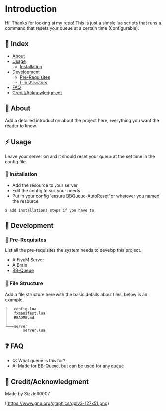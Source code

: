 # Introduction
Hi! Thanks for looking at my repo! This is just a simple lua scripts that runs a command that resets your queue at a certain time (Configurable). 
## :ledger: Index

- [About](#beginner-about)
- [Usage](#zap-usage)
  - [Installation](#electric_plug-installation)
- [Development](#wrench-development)
  - [Pre-Requisites](#notebook-pre-requisites)
  - [File Structure](#file_folder-file-structure) 
- [FAQ](#question-faq)
- [Credit/Acknowledgment](#star2-creditacknowledgment)

##  :beginner: About
Add a detailed introduction about the project here, everything you want the reader to know.

## :zap: Usage
Leave your server on and it should reset your queue at the set time in the config file.

###  :electric_plug: Installation
- Add the resource to your server
- Edit the config to suit your needs
- Put in your config 'ensure BBQueue-AutoReset' or whatever you named the resource

```
$ add installations steps if you have to.
```


##  :wrench: Development

### :notebook: Pre-Requisites
List all the pre-requisites the system needs to develop this project.
- A FiveM Server
- A Brain
- [BB-Queue](https://github.com/BarBaroNN/bb-queue)




###  :file_folder: File Structure
Add a file structure here with the basic details about files, below is an example.

```
│   config.lua
│   fxmanifest.lua
│   README.md
│
└───server
        server.lua
```




## :question: FAQ
- Q: What queue is this for?
- A: Made for BB-Queue, but can be used for any queue


## :star2: Credit/Acknowledgment
Made by Sizzle#0007

!(https://www.gnu.org/graphics/gplv3-127x51.png)
